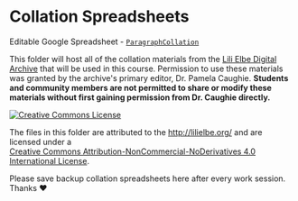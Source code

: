 # Collation Spreadsheets

Editable Google Spreadsheet - [`ParagraphCollation`](https://docs.google.com/spreadsheets/d/15ocAEXjVaRrhfXc1a8NFwrtVogq5t8xZt4v5SGUGbIQ/edit?usp=sharing)

This folder will host all of the collation materials from the [Lili Elbe Digital Archive](http://lilielbe.org/) that will be used in this course. Permission to use these materials was granted by the archive's primary editor, Dr. Pamela Caughie. **Students and community members are not permitted to share or modify these materials without first gaining permission from Dr. Caughie directly.**  
    
<a rel="license" href="http://creativecommons.org/licenses/by-nc-nd/4.0/"><img alt="Creative Commons License" style="border-width:0" src="https://i.creativecommons.org/l/by-nc-nd/4.0/88x31.png" /></a>  
  
The files in this folder are attributed to the <a xmlns:cc="http://creativecommons.org/ns#" href="http://lilielbe.org/" property="cc:attributionName" rel="cc:attributionURL">http://lilielbe.org/</a> and are licensed under a    
<a rel="license" href="http://creativecommons.org/licenses/by-nc-nd/4.0/">Creative Commons Attribution-NonCommercial-NoDerivatives 4.0 International License</a>.
  
Please save backup collation spreadsheets here after every work session. Thanks :heart: 
 
  
